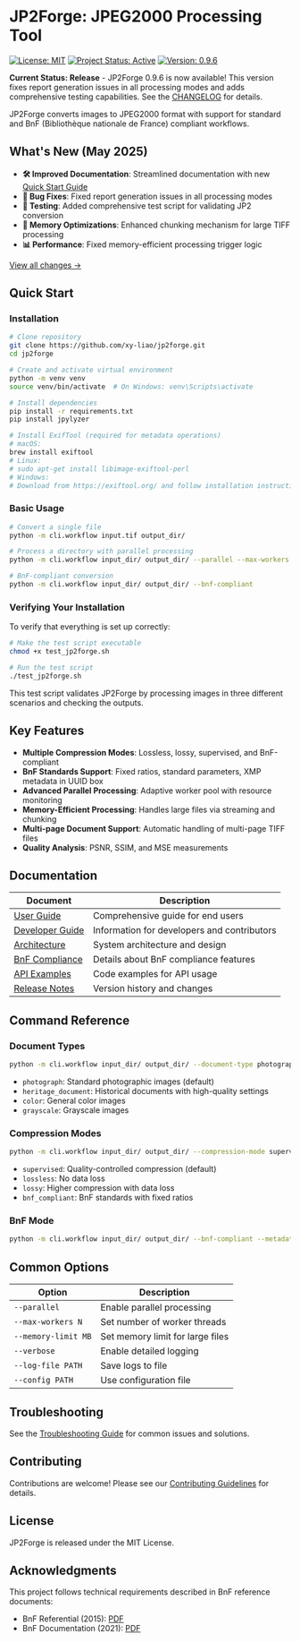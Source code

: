 # JP2Forge: JPEG2000 Processing Tool

[![License: MIT](https://img.shields.io/badge/License-MIT-yellow.svg)](https://opensource.org/licenses/MIT) [![Project Status: Active](https://img.shields.io/badge/Project%20Status-Active-green.svg)](https://github.com/xy-liao/jp2forge) [![Version: 0.9.6](https://img.shields.io/badge/Version-0.9.6-blue.svg)](https://github.com/xy-liao/jp2forge/releases/tag/v0.9.6)

**Current Status: Release** - JP2Forge 0.9.6 is now available! This version fixes report generation issues in all processing modes and adds comprehensive testing capabilities. See the [CHANGELOG](CHANGELOG.md) for details.

JP2Forge converts images to JPEG2000 format with support for standard and BnF (Bibliothèque nationale de France) compliant workflows.

## What's New (May 2025)

- **🛠️ Improved Documentation**: Streamlined documentation with new [Quick Start Guide](docs/quick_start.md)
- **🐛 Bug Fixes**: Fixed report generation issues in all processing modes
- **🧪 Testing**: Added comprehensive test script for validating JP2 conversion
- **💾 Memory Optimizations**: Enhanced chunking mechanism for large TIFF processing
- **📊 Performance**: Fixed memory-efficient processing trigger logic

[View all changes →](CHANGELOG.md)

## Quick Start

### Installation

```bash
# Clone repository
git clone https://github.com/xy-liao/jp2forge.git
cd jp2forge

# Create and activate virtual environment
python -m venv venv
source venv/bin/activate  # On Windows: venv\Scripts\activate

# Install dependencies
pip install -r requirements.txt
pip install jpylyzer

# Install ExifTool (required for metadata operations)
# macOS:
brew install exiftool
# Linux:
# sudo apt-get install libimage-exiftool-perl
# Windows:
# Download from https://exiftool.org/ and follow installation instructions
```

### Basic Usage

```bash
# Convert a single file
python -m cli.workflow input.tif output_dir/

# Process a directory with parallel processing
python -m cli.workflow input_dir/ output_dir/ --parallel --max-workers 4

# BnF-compliant conversion
python -m cli.workflow input_dir/ output_dir/ --bnf-compliant
```

### Verifying Your Installation

To verify that everything is set up correctly:

```bash
# Make the test script executable
chmod +x test_jp2forge.sh

# Run the test script
./test_jp2forge.sh
```

This test script validates JP2Forge by processing images in three different scenarios and checking the outputs.

## Key Features

- **Multiple Compression Modes**: Lossless, lossy, supervised, and BnF-compliant
- **BnF Standards Support**: Fixed ratios, standard parameters, XMP metadata in UUID box
- **Advanced Parallel Processing**: Adaptive worker pool with resource monitoring
- **Memory-Efficient Processing**: Handles large files via streaming and chunking
- **Multi-page Document Support**: Automatic handling of multi-page TIFF files
- **Quality Analysis**: PSNR, SSIM, and MSE measurements

## Documentation

| Document | Description |
|----------|-------------|
| [User Guide](docs/user_guide.md) | Comprehensive guide for end users |
| [Developer Guide](docs/developer_guide.md) | Information for developers and contributors |
| [Architecture](docs/architecture.md) | System architecture and design |
| [BnF Compliance](docs/NOTATION.md) | Details about BnF compliance features |
| [API Examples](examples/README.md) | Code examples for API usage |
| [Release Notes](docs/releases/index.md) | Version history and changes |

## Command Reference

### Document Types

```bash
python -m cli.workflow input_dir/ output_dir/ --document-type photograph
```

- `photograph`: Standard photographic images (default)
- `heritage_document`: Historical documents with high-quality settings
- `color`: General color images
- `grayscale`: Grayscale images

### Compression Modes

```bash
python -m cli.workflow input_dir/ output_dir/ --compression-mode supervised
```

- `supervised`: Quality-controlled compression (default)
- `lossless`: No data loss
- `lossy`: Higher compression with data loss
- `bnf_compliant`: BnF standards with fixed ratios

### BnF Mode

```bash
python -m cli.workflow input_dir/ output_dir/ --bnf-compliant --metadata bnf_metadata.json
```

## Common Options

| Option | Description |
|--------|-------------|
| `--parallel` | Enable parallel processing |
| `--max-workers N` | Set number of worker threads |
| `--memory-limit MB` | Set memory limit for large files |
| `--verbose` | Enable detailed logging |
| `--log-file PATH` | Save logs to file |
| `--config PATH` | Use configuration file |

## Troubleshooting

See the [Troubleshooting Guide](docs/user_guide.md#11-troubleshooting) for common issues and solutions.

## Contributing

Contributions are welcome! Please see our [Contributing Guidelines](CONTRIBUTING.md) for details.

## License

JP2Forge is released under the MIT License.

## Acknowledgments

This project follows technical requirements described in BnF reference documents:
- BnF Referential (2015): [PDF](https://www.bnf.fr/sites/default/files/2018-11/ref_num_fichier_image_v2.pdf)
- BnF Documentation (2021): [PDF](https://www.bnf.fr/sites/default/files/2021-04/politiqueFormatsDePreservationBNF_20210408.pdf)

